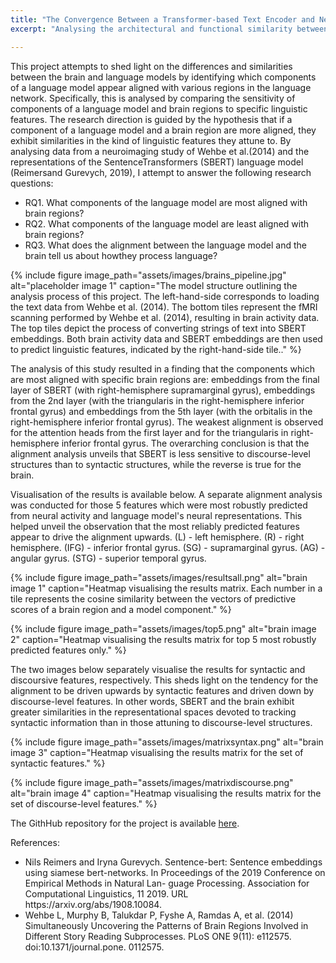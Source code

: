 ```yaml
---
title: "The Convergence Between a Transformer-based Text Encoder and Neural Activity in the Brain."
excerpt: "Analysing the architectural and functional similarity between the brain and a langauge model."

---
```


This project attempts to shed light on the differences and similarities between the brain and language models by identifying which components of a language model appear aligned with various regions in the language network. Specifically, this is analysed by comparing the sensitivity of components of a language model and brain regions to specific linguistic features. The research direction is guided by the hypothesis that if a component of a language model and a brain region are more aligned, they exhibit similarities in the kind of linguistic features they attune to. By analysing data from a neuroimaging study of Wehbe et al.(2014) and the representations of the SentenceTransformers (SBERT) language model (Reimersand Gurevych, 2019), I attempt to answer the following research questions:
<ul>
  <li>RQ1. What components of the language model are most aligned with brain regions?</li>
  <li>RQ2. What components of the language model are least aligned with brain regions?</li>
  <li>RQ3. What does the alignment between the language model and the brain tell us about howthey process language?</li>
</ul>

{% include figure image_path="assets/images/brains_pipeline.jpg" alt="placeholder image 1" caption="The model structure outlining the analysis process of this project. The left-hand-side corresponds to loading the text data from Wehbe et al. (2014). The bottom tiles represent the fMRI scanning performed by Wehbe et al. (2014), resulting in brain activity data. The top tiles depict the process of converting strings of text into SBERT embeddings. Both brain activity data and SBERT embeddings are then used to predict linguistic features, indicated by the right-hand-side tile.." %}

The analysis of this study resulted in a finding that the components which are most aligned with specific brain regions are: embeddings from the final layer of SBERT (with right-hemisphere supramarginal gyrus), embeddings from the 2nd layer (with the triangularis in the right-hemisphere inferior frontal gyrus) and embeddings from the 5th layer (with the orbitalis in the right-hemisphere inferior frontal gyrus). The weakest alignment is observed for the attention heads from the first layer and for the triangularis in right-hemisphere inferior frontal gyrus. The overarching conclusion is that the alignment analysis unveils that SBERT is less sensitive to discourse-level structures than to syntactic structures, while the reverse is true for the brain.

Visualisation of the results is available below. A separate alignment analysis was conducted for those 5 features which were most robustly predicted from neural activity and language model's neural representations. This helped unveil the observation that the most reliably predicted features appear to drive the alignment upwards. (L) - left hemisphere. (R) - right hemisphere. (IFG) - inferior frontal gyrus. (SG) - supramarginal gyrus. (AG) - angular gyrus. (STG) - superior temporal gyrus.

{% include figure image_path="assets/images/resultsall.png" alt="brain image 1" caption="Heatmap visualising the results matrix. Each number in a tile represents the cosine similarity between the vectors of predictive scores of a brain region and a model component." %}

{% include figure image_path="assets/images/top5.png" alt="brain image 2" caption="Heatmap visualising the results matrix for top 5 most robustly predicted features only." %}

The two images below separately visualise the results for syntactic and discoursive features, respectively. This sheds light on the tendency for the alignment to be driven upwards by syntactic features and driven down by discourse-level features. In other words, SBERT and the brain exhibit greater similarities in the representational spaces devoted to tracking syntactic information than in those attuning to discourse-level structures.

{% include figure image_path="assets/images/matrixsyntax.png" alt="brain image 3" caption="Heatmap visualising the results matrix for the set of syntactic features." %}

{% include figure image_path="assets/images/matrixdiscourse.png" alt="brain image 4" caption="Heatmap visualising the results matrix for the set of discourse-level features." %}

The GithHub repository for the project is available <a href="https://github.com/przemekkubiak/brain-llm-convergence">here</a>. 

References:
<ul>
  <li>Nils Reimers and Iryna Gurevych. Sentence-bert: Sentence embeddings using siamese bert-networks. In Proceedings of the 2019 Conference on Empirical Methods in Natural Lan- guage Processing. Association for Computational Linguistics, 11 2019. URL https://arxiv.org/abs/1908.10084.</li>
  <li>Wehbe L, Murphy B, Talukdar P, Fyshe A, Ramdas A, et al. (2014) Simultaneously Uncovering the Patterns of Brain Regions Involved in Different Story Reading Subprocesses. PLoS ONE 9(11): e112575. doi:10.1371/journal.pone. 0112575.</li>
</ul>
